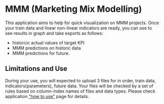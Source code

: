 # MMM (Marketing Mix Modelling) 
This application aims to help for quick visualization on MMM projects. 
Once your train data and linear non-linear indicators are ready, you can use to see results in graph and take exports as follows: 
  - historcic actual values of target KPI 
  - MMM predictions on historic data 
  - MMM predictions for future.  

## Limitations and Use 
During your use, you will expected to upload 3 files for in order, train data, indicators(parameters), future data. 
Your files will be checked by a set of rules based on column-index names of files and data types. Please check application <a href = "https://tmuratc-streamlitmmm-db-8l12uh.streamlit.app/How_To_Use"> "how to use"</a> page for details.
 
 
